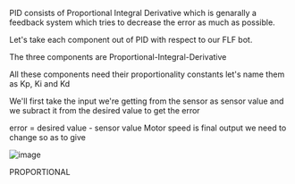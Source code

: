PID consists of Proportional Integral Derivative which is genarally a feedback system which tries to decrease the error as much as possible.

Let's take each component out of PID with respect to our FLF bot.

The three components are Proportional-Integral-Derivative

All these components need their proportionality constants let's name them as Kp, Ki and Kd

We'll first take the input we're getting from the sensor as sensor value and we subract it from the desired value to get the error

error = desired value - sensor value 
Motor speed is final output we need to change so as to give 

![image](https://github.com/pranxv-04/flf_final/assets/124788505/8fbf8c79-610c-41c5-82e8-6b6ac4cf7815)

PROPORTIONAL



